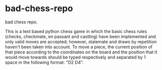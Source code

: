 # bad-chess-repo
bad chess repo.

This is a text based python chess game in which the basic chess rules (checks, checkmate, en passant and castling) have been implemented and only valid moves are accepted; however, stalemate and draws by repetition haven't been taken into account. To move a piece, the current position of that piece according to the coordinates on the board and the position that it would move towards should be typed respectively and separated by 1 space in the following format: "D2 D4". 

